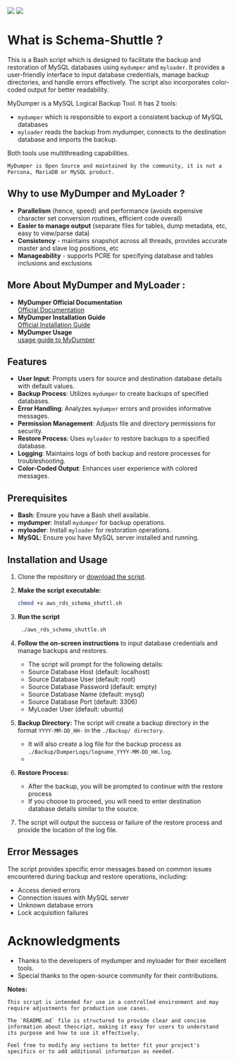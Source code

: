 <img src = "https://skillicons.dev/icons?i=aws"/> <img src = "https://skillicons.dev/icons?i=bash"/>

# What is Schema-Shuttle ?

This is a Bash script which is designed to facilitate the backup and restoration of MySQL databases using `mydumper` and `myloader`. It provides a user-friendly interface to input database credentials, manage backup directories, and handle errors effectively. The script also incorporates color-coded output for better readability.

MyDumper is a MySQL Logical Backup Tool. It has 2 tools:

* `mydumper` which is responsible to export a consistent backup of MySQL databases
* `myloader` reads the backup from mydumper, connects to the destination database and imports the backup.

Both tools use multithreading capabilities.<br>
```
MyDumper is Open Source and maintained by the community, it is not a Percona, MariaDB or MySQL product.
```


## Why to use MyDumper and MyLoader ?
* **Parallelism** (hence, speed) and performance (avoids expensive character set conversion routines, efficient code overall)
* **Easier to manage output** (separate files for tables, dump metadata, etc, easy to view/parse data)
* **Consistency** - maintains snapshot across all threads, provides accurate master and slave log positions, etc
* **Manageability** - supports PCRE for specifying database and tables inclusions and exclusions
  
## More About MyDumper and MyLoader :
* **MyDumper Official Documentation**<br>
    [Official Documentation](https://mydumper.github.io/mydumper/docs/html/index.html)
* **MyDumper Installation Guide**<br>
    [Official Installation Guide](https://github.com/mydumper/mydumper?tab=readme-ov-file)
* **MyDumper Usage**<br>
    [usage guide to MyDumper](https://mydumper.github.io/mydumper/docs/html/mydumper_usage.html)
## Features
- **User Input**: Prompts users for source and destination database details with default values.
- **Backup Process**: Utilizes `mydumper` to create backups of specified databases.
- **Error Handling**: Analyzes `mydumper` errors and provides informative messages.
- **Permission Management**: Adjusts file and directory permissions for security.
- **Restore Process**: Uses `myloader` to restore backups to a specified database.
- **Logging**: Maintains logs of both backup and restore processes for troubleshooting.
- **Color-Coded Output**: Enhances user experience with colored messages.

## Prerequisites

- **Bash**: Ensure you have a Bash shell available.
- **mydumper**: Install `mydumper` for backup operations.
- **myloader**: Install `myloader` for restoration operations.
- **MySQL**: Ensure you have MySQL server installed and running.

## Installation and Usage

1. Clone the repository or [download the script](https://github.com/N1kh1lS1ngh25/aws-rds-schema-shuttle/releases/download/v1.0/aws_rds_schema_shuttle.sh).
2. **Make the script executable:**
   ```bash
   chmod +x aws_rds_schema_shuttl.sh
3. **Run the script**
   ```bash
    ./aws_rds_schema_shuttle.sh
4. **Follow the on-screen instructions** to input database credentials and manage backups and restores.
   * The script will prompt for the following details:
   * Source Database Host (default: localhost)
   * Source Database User (default: root)
   * Source Database Password (default: empty)
   * Source Database Name (default: mysql)
   * Source Database Port (default: 3306)
   * MyLoader User (default: ubuntu)
  
5. **Backup Directory:** The script will create a backup directory in the format `YYYY-MM-DD_HH-` in the `./Backup/ directory`.
   * It will also create a log file for the backup process as `./Backup/DumperLogs/logname_YYYY-MM-DD_HH.log`.
   * 
6. **Restore Process:** 
   * After the backup, you will be prompted to continue with the restore process
   * If you choose to proceed, you will need to enter destination database details similar to the source.
  
7. The script will output the success or failure of the restore process and provide the location of the log file.

## Error Messages
The script provides specific error messages based on common issues encountered during backup and restore operations, including:
* Access denied errors
* Connection issues with MySQL server
* Unknown database errors
* Lock acquisition failures

# Acknowledgments
* Thanks to the developers of mydumper and myloader for their excellent tools.
* Special thanks to the open-source community for their contributions.


**Notes:**
```
This script is intended for use in a controlled environment and may require adjustments for production use cases.
```
```****
The `README.md` file is structured to provide clear and concise information about thescript, making it easy for users to understand its purpose and how to use it effectively.
```
```
Feel free to modify any sections to better fit your project's specifics or to add additional information as needed.
```